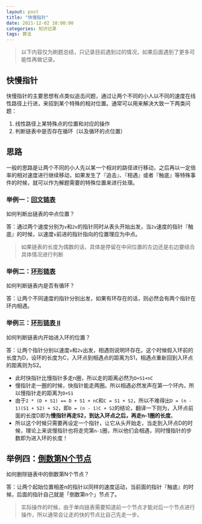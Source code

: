 ```yaml
---
layout: post
title: "快慢指针"
date: 2021-12-02 10:00:00
categories: 知识记录
tags: 算法
---
```


> 以下内容仅为刷题总结，只记录目前遇到过的情况，如果后面遇到了更多可能性再做记录。

## 快慢指针

快慢指针的主要思想有点类似追击问题，通过让两个不同的小人以不同的速度在线性路径上行进，来招到某个特殊的相对位置。通常可以用来解决大致一下两类问题：

1. 线性路径上某特殊点的位置和对应的操作
2. 判断链表中是否存在循环（以及循环的点位置）

## 思路

一般的思路是让两个不同的小人先以某一个相对的路径进行移动，之后再以一定倍率的相对速度进行继续移动，如果发生了『追击』、『相遇』或者『触底』等特殊事件的时候，就可以作为解题需要的特殊位置来进行处理。

### 举例一：[回文链表](https://leetcode-cn.com/problems/palindrome-linked-list/)

如何判断出链表的中点位置？

答：通过两个速度分别为`v`和`2v`的指针同时从表头开始出发，当`2v`速度的指针『触底』的时候，以速度`v`前进的指针指向的位置理应为中点。

> 如果链表的长度为偶数的话，具体是停留在中间位置的左边还是右边要结合具体情况进行判断

### 举例二：[环形链表](https://leetcode-cn.com/leetbook/read/linked-list/jbex5/)

如何判断链表内是否有循环？

答：让两个不同速度的指针分别出发，如果有环存在的话，则必然会有两个指针在环内相遇。

### 举例三：[环形链表 II](https://leetcode-cn.com/leetbook/read/linked-list/jjhf6/)

如何判断链表内开始进入环的位置？

答：让两个指针分别以速度`v`和`2v`出发，相遇则说明环存在。这个时候假入环前的长度为D，设环的长度为C，入环点到相遇点的距离为S1，相遇点重新回到入环点的距离则为S2。

* 此时快指针比慢指针多走n圈，所以走的距离必然为`D+S1+nC`
* 慢指针走一圈的时候，快指针能走两圈。所以相遇必然发声在第一个环内，所以慢指针走的距离为`D+S1`
* 由于`2 * (D + S1) == D + S1 + nC`和`C = S1 + S2`，所以不难得出`D = (n - 1)(S1 + S2) + S2`，即`D = (n - 1)C + S2`的结论，翻译一下则为，入环点前面的长度D即为**慢指针再走S2，到达入环点之后，再走n-1圈的长度**。
* 所以这个时候只需要再设定一个指针，让它从头开始走，当走到入环点D的时候，理论上来说慢指针也将走完第`n-1`圈，所以他们会相遇，同时慢指针的步数即为进入环的长度！

## 举例四：[倒数第N个节点](https://leetcode-cn.com/leetbook/read/linked-list/jf1cc/)

如何删除链表中的倒数第N个节点？

答：让两个起始位置相差n的指针以同样的速度运动，当前面的指针『触底』的时候，后面的指针自己就是「倒数第n个」节点了。

> 实际操作的时候，由于单向链表需要知道前一个节点才能对后一个节点进行操作，所以通常会让走的快的节点比自己先走一步。
